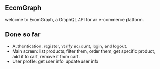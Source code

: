## EcomGraph

<p>welcome to EcomGraph, a GraphQL API for an e-commerce platform.</p>

## Done so far

<ul>

<li>
    Authentication: register, verify account, login, and logout.
</li>

<li>
Main screen: list products, filter them, order them, get specific product, add it to cart, remove it from cart.
</li>

<li>
User profile: get user info, update user info
</li>

</ul>